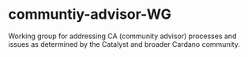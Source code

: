 # communtiy-advisor-WG
Working group for addressing CA (community advisor)  processes and issues as determined by the Catalyst and broader Cardano community.


